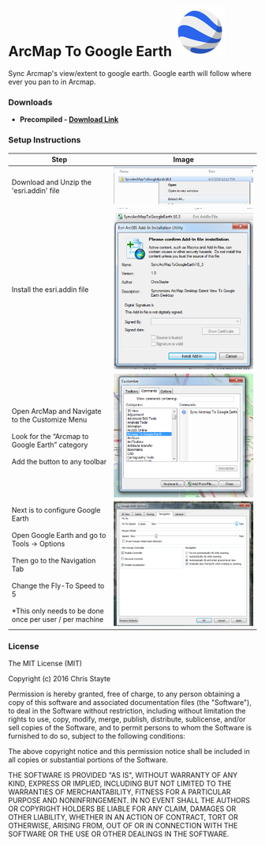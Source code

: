 # ArcMap To Google Earth ![alt tag](Images/google_earth_icon.png)



Sync Arcmap's view/extent to google earth. Google earth will follow where ever you pan to in Arcmap.

### Downloads

 - **Precompiled - [Download Link](https://github.com/ChrisStayte/ArcMap_To_Google_Earth/releases/download/v1.2/SyncArcMapToGoogleEarth.esriAddIn)**

### Setup Instructions

| Step | Image |
| ---- | ----- |
| Download and Unzip the 'esri.addin' file | ![alt tag](Images/unzip.png)
| Install the esri.addin file | ![alt tag](Images/install.png)
| Open ArcMap and Navigate to the Customize Menu <br/><br/>Look for the “Arcmap to Google Earth” category<br/><br/>Add the button to any toolbar | ![alt tag](Images/open_in_arc.png)|
| Next is to configure Google Earth<br/><br/>Open Google Earth and go to Tools -> Options<br/><br/>Then go to the Navigation Tab<br/><br/>Change the Fly-To Speed to 5<br/><br/>*This only needs to be done once per user / per machine | ![alt tag](Images/google_earth_config.png)




### License

The MIT License (MIT)

Copyright (c) 2016 Chris Stayte

Permission is hereby granted, free of charge, to any person obtaining a copy
of this software and associated documentation files (the "Software"), to deal
in the Software without restriction, including without limitation the rights
to use, copy, modify, merge, publish, distribute, sublicense, and/or sell
copies of the Software, and to permit persons to whom the Software is
furnished to do so, subject to the following conditions:

The above copyright notice and this permission notice shall be included in all
copies or substantial portions of the Software.

THE SOFTWARE IS PROVIDED "AS IS", WITHOUT WARRANTY OF ANY KIND, EXPRESS OR
IMPLIED, INCLUDING BUT NOT LIMITED TO THE WARRANTIES OF MERCHANTABILITY,
FITNESS FOR A PARTICULAR PURPOSE AND NONINFRINGEMENT. IN NO EVENT SHALL THE
AUTHORS OR COPYRIGHT HOLDERS BE LIABLE FOR ANY CLAIM, DAMAGES OR OTHER
LIABILITY, WHETHER IN AN ACTION OF CONTRACT, TORT OR OTHERWISE, ARISING FROM,
OUT OF OR IN CONNECTION WITH THE SOFTWARE OR THE USE OR OTHER DEALINGS IN THE
SOFTWARE.

